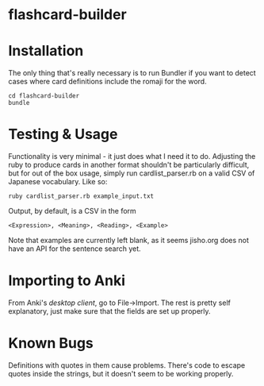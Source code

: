 # flashcard-builder

Installation
===
The only thing that's really necessary is to run Bundler if you want to detect cases where card definitions include the romaji for the word.
```
cd flashcard-builder
bundle
```

Testing & Usage
==
Functionality is very minimal - it just does what I need it to do. Adjusting the ruby to produce cards in another format shouldn't be particularly difficult, but for out of the box usage, simply run cardlist_parser.rb on a valid CSV of Japanese vocabulary. Like so:
```
ruby cardlist_parser.rb example_input.txt 
```
Output, by default, is a CSV in the form
```
<Expression>, <Meaning>, <Reading>, <Example>
```
Note that examples are currently left blank, as it seems jisho.org does not have an API for the sentence search yet. 

Importing to Anki
==
From Anki's _desktop client_, go to File->Import. The rest is pretty self explanatory, just make sure that the fields are set up properly. 


Known Bugs
==
Definitions with quotes in them cause problems.  There's code to escape quotes inside the strings, but it doesn't seem to be working properly. 


